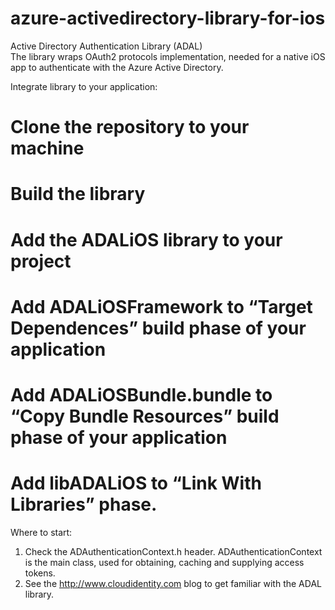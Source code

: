 azure-activedirectory-library-for-ios
=====================================

Active Directory Authentication Library (ADAL)</br>
The library wraps OAuth2 protocols implementation, needed for a native iOS app to authenticate with the Azure Active Directory. </br>

Integrate library to your application:
#	Clone the repository to your machine
#	Build the library
#	Add the ADALiOS library to your project
#	Add ADALiOSFramework to “Target Dependences” build phase of your application
#	Add ADALiOSBundle.bundle to “Copy Bundle Resources” build phase of your application
#	Add libADALiOS to “Link With Libraries” phase.

Where to start:
1.	Check the ADAuthenticationContext.h header. ADAuthenticationContext is the main class, used for obtaining, caching and supplying access tokens.
2.	See the http://www.cloudidentity.com blog to get familiar with the ADAL library.


